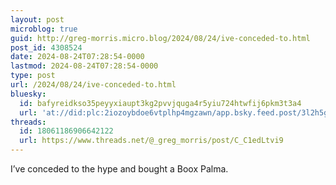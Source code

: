```yaml
---
layout: post
microblog: true
guid: http://greg-morris.micro.blog/2024/08/24/ive-conceded-to.html
post_id: 4308524
date: 2024-08-24T07:28:54-0000
lastmod: 2024-08-24T07:28:54-0000
type: post
url: /2024/08/24/ive-conceded-to.html
bluesky:
  id: bafyreidkso35peyyxiaupt3kg2pvvjquga4r5yiu724htwfij6pkm3t3a4
  url: 'at://did:plc:2iozoybdoe6vtplhp4mgzawn/app.bsky.feed.post/3l2h5gax6o224'
threads:
  id: 18061186906642122
  url: https://www.threads.net/@_greg_morris/post/C_C1edLtvi9
---
```

I’ve conceded to the hype and bought a Boox Palma. 
